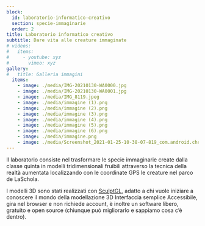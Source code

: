 ```yaml
---
block: 
  id: laboratorio-informatico-creativo
  section: specie-immaginarie
  order: 2
title: Laboratorio informatico creativo
subtitle: Dare vita alle creature immaginate
# videos:
#   items:
#     - youtube: xyz
#       vimeo: xyz
gallery:
#   title: Galleria immagini
  items:
    - image: ./media/IMG-20210130-WA0000.jpg
    - image: ./media/IMG-20210130-WA0001.jpg
    - image: ./media/IMG_8119.jpeg
    - image: ./media/immagine (1).png
    - image: ./media/immagine (2).png
    - image: ./media/immagine (3).png
    - image: ./media/immagine (4).png
    - image: ./media/immagine (5).png
    - image: ./media/immagine (6).png
    - image: ./media/immagine.png
    - image: ./media/Screenshot_2021-01-25-10-38-07-819_com.android.chrome (1).jpg
---
```


Il laboratorio consiste nel trasformare le specie immaginarie create dalla classe quinta in modelli tridimensionali fruibili attraverso la tecnica della realtà aumentata localizzando con le coordinate GPS le creature nel parco de LaSchola.

I modelli 3D sono stati realizzati con [SculptGL](https://stephaneginier.com/sculptgl/), adatto a chi vuole iniziare a conoscere il mondo della modellazione 3D Interfaccia semplice Accessibile, gira nel browser e non richiede account, è inoltre un software libero, gratuito e open source (chiunque può migliorarlo e sappiamo cosa c’è dentro).
